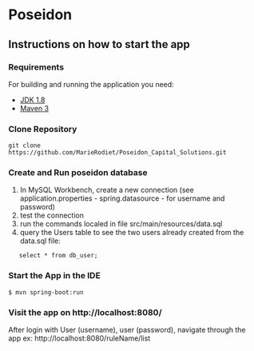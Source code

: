 # Poseidon
## Instructions on how to start the app

### Requirements

For building and running the application you need:

- [JDK 1.8](http://www.oracle.com/technetwork/java/javase/downloads/jdk8-downloads-2133151.html)
- [Maven 3](https://maven.apache.org)

### Clone Repository
```
git clone https://github.com/MarieRodiet/Poseidon_Capital_Solutions.git
```

### Create and Run poseidon database
1. In MySQL Workbench, create a new connection (see application.properties - spring.datasource - for username and password)
2. test the connection
3. run the commands localed in file src/main/resources/data.sql
4. query the Users table to see the two users already created from the data.sql file:
```
   select * from db_user;
```

### Start the App in the IDE
```
$ mvn spring-boot:run
```

### Visit the app on http://localhost:8080/

After login with User (username), user (password), navigate through the app
ex: http://localhost:8080/ruleName/list

